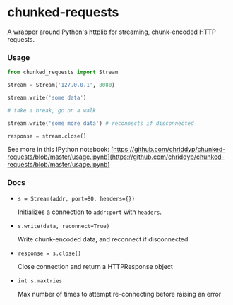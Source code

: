 chunked-requests
================

A wrapper around Python's httplib for streaming, chunk-encoded HTTP requests.

### Usage
```python
from chunked_requests import Stream

stream = Stream('127.0.0.1', 8080)

stream.write('some data')

# take a break, go on a walk

stream.write('some more data') # reconnects if disconnected

response = stream.close()
```

See more in this IPython notebook: [https://github.com/chriddyp/chunked-requests/blob/master/usage.ipynb](https://github.com/chriddyp/chunked-requests/blob/master/usage.ipynb)

### Docs
- `s = Stream(addr, port=80, headers={})`

  Initializes a connection to `addr:port` with `headers`.

- `s.write(data, reconnect=True)`

  Write chunk-encoded data, and reconnect if disconnected.
  
- `response = s.close()`

  Close connection and return a HTTPResponse object

- `int s.maxtries`

  Max number of times to attempt re-connecting before raising an error
